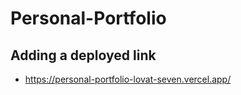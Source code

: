 # Personal-Portfolio
## Adding a deployed link
- https://personal-portfolio-lovat-seven.vercel.app/
